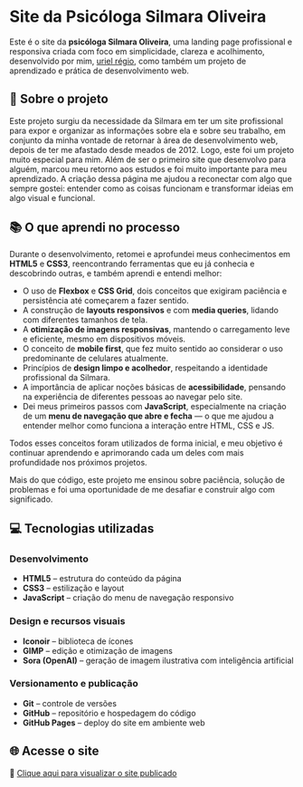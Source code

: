 # Site da Psicóloga Silmara Oliveira

Este é o site da **psicóloga Silmara Oliveira**, uma landing page profissional e responsiva criada com foco em simplicidade, clareza e acolhimento, desenvolvido por mim, [uriel régio](https://github.com/urielregio), como também um projeto de aprendizado e prática de desenvolvimento web.

## 🌱 Sobre o projeto

Este projeto surgiu da necessidade da Silmara em ter um site profissional para expor e organizar as informações sobre ela e sobre seu trabalho, em conjunto da minha vontade de retornar à área de desenvolvimento web, depois de ter me afastado desde meados de 2012. Logo, este foi um projeto muito especial para mim. Além de ser o primeiro site que desenvolvo para alguém, marcou meu retorno aos estudos e foi muito importante para meu aprendizado.
A criação dessa página me ajudou a reconectar com algo que sempre gostei: entender como as coisas funcionam e transformar ideias em algo visual e funcional.

## 📚 O que aprendi no processo

Durante o desenvolvimento, retomei e aprofundei meus conhecimentos em **HTML5** e **CSS3**, reencontrando ferramentas que eu já conhecia e descobrindo outras, e também aprendi e entendi melhor:

- O uso de **Flexbox** e **CSS Grid**, dois conceitos que exigiram paciência e persistência até começarem a fazer sentido.
- A construção de **layouts responsivos** e com **media queries**, lidando com diferentes tamanhos de tela.
- A **otimização de imagens responsivas**, mantendo o carregamento leve e eficiente, mesmo em dispositivos móveis.
- O conceito de **mobile first**, que fez muito sentido ao considerar o uso predominante de celulares atualmente.
- Princípios de **design limpo e acolhedor**, respeitando a identidade profissional da Silmara.
- A importância de aplicar noções básicas de **acessibilidade**, pensando na experiência de diferentes pessoas ao navegar pelo site.
- Dei meus primeiros passos com **JavaScript**, especialmente na criação de um **menu de navegação que abre e fecha** — o que me ajudou a entender melhor como funciona a interação entre HTML, CSS e JS.

Todos esses conceitos foram utilizados de forma inicial, e meu objetivo é continuar aprendendo e aprimorando cada um deles com mais profundidade nos próximos projetos.

Mais do que código, este projeto me ensinou sobre paciência, solução de problemas e foi uma oportunidade de me desafiar e construir algo com significado.

## 💻 Tecnologias utilizadas

### Desenvolvimento
- **HTML5** – estrutura do conteúdo da página  
- **CSS3** – estilização e layout  
- **JavaScript** – criação do menu de navegação responsivo  

### Design e recursos visuais
- **Iconoir** – biblioteca de ícones  
- **GIMP** – edição e otimização de imagens  
- **Sora (OpenAI)** – geração de imagem ilustrativa com inteligência artificial  

### Versionamento e publicação
- **Git** – controle de versões  
- **GitHub** – repositório e hospedagem do código  
- **GitHub Pages** – deploy do site em ambiente web  


## 🌐 Acesse o site

🔗 [Clique aqui para visualizar o site publicado](https://urielregio.github.io/LandingPage_Silmara-psicologa/)


